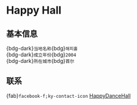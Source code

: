 # Happy Hall 

## 基本信息

{bdg-dark}`当地名称`{bdg}`해피홀`  
{bdg-dark}`成立年份`{bdg}`2004`  
{bdg-dark}`所在城市`{bdg}`首尔`  

## 联系

{fab}`facebook-f;ky-contact-icon` [HappyDanceHall](https://www.facebook.com/HappyDanceHall)  
